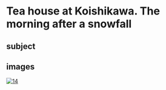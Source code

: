 # Tea house at Koishikawa. The morning after a snowfall

## subject

## images

[![14](https://upload.wikimedia.org/wikipedia/commons/thumb/0/0b/Tea_house_at_Koishikawa._The_morning_after_a_snowfall.jpg/290px-Tea_house_at_Koishikawa._The_morning_after_a_snowfall.jpg)](https://en.wikipedia.org/wiki/File:Tea_house_at_Koishikawa._The_morning_after_a_snowfall.jpg)
